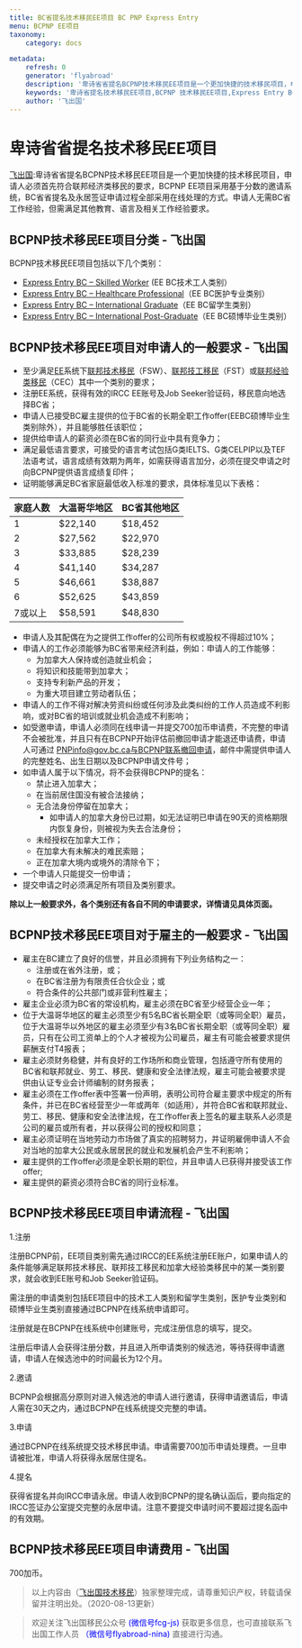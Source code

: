 ```yaml
---
title: BC省提名技术移民EE项目 BC PNP Express Entry
menu: BCPNP EE项目
taxonomy:
    category: docs

metadata:
    refresh: 0
    generator: 'flyabroad'
    description: '卑诗省省提名BCPNP技术移民EE项目是一个更加快捷的技术移民项目，申请人必须首先符合联邦经济类移民的要求，BCPNP EE项目采用基于分数的邀请系统，BC省省提名及永居签证申请过程全部采用在线处理的方式。申请人无需BC省工作经验，但需满足其他教育、语言及相关工作经验要求。'
    keywords: '卑诗省提名技术移民EE项目,BCPNP 技术移民EE项目,Express Entry BC'
    author: '飞出国'
---
```

# 卑诗省省提名技术移民EE项目

[飞出国](/home):卑诗省省提名BCPNP技术移民EE项目是一个更加快捷的技术移民项目，申请人必须首先符合联邦经济类移民的要求，BCPNP EE项目采用基于分数的邀请系统，BC省省提名及永居签证申请过程全部采用在线处理的方式。申请人无需BC省工作经验，但需满足其他教育、语言及相关工作经验要求。

## BCPNP技术移民EE项目分类 - 飞出国

BCPNP技术移民EE项目包括以下几个类别：

* [Express Entry BC – Skilled Worker](/bc/BCPNP-EE/EEBC-Skilled-Worker) (EE BC技术工人类别）
* [Express Entry BC – Healthcare Professional](/bc/BCPNP-EE/EEBC-Health-Care-Professional)（EE BC医护专业类别）
* [Express Entry BC – International Graduate](/bc/BCPNP-EE/EEBC-International-Graduate)（EE BC留学生类别）
* [Express Entry BC – International Post-Graduate](/bc/BCPNP-EE/EEBC-International-Post-Graduate)（EE BC硕博毕业生类别）

## BCPNP技术移民EE项目对申请人的一般要求 - 飞出国

* 至少满足[EE](/ca/ee)系统下[联邦技术移民](/ee/fsw)（FSW）、[联邦技工移民](/ee/fst)（FST）或[联邦经验类移民](/ee/cec)（CEC）其中一个类别的要求；
* 注册EE系统，获得有效的IRCC EE账号及Job Seeker验证码，移民意向地选择BC省；
* 申请人已接受BC雇主提供的位于BC省的长期全职工作offer(EEBC硕博毕业生类别除外），并且能够胜任该职位；
* 提供给申请人的薪资必须在BC省的同行业中具有竞争力；
* 满足最低语言要求，可接受的语言考试包括G类IELTS、G类CELPIP以及TEF法语考试，语言成绩有效期为两年，如需获得语言加分，必须在提交申请之时向BCPNP提供语言成绩复印件；
* 证明能够满足BC省家庭最低收入标准的要求，具体标准见以下表格：

家庭人数 | 大温哥华地区 | BC省其他地区
------- | ------- | -------
1 | $22,140 | $18,452
2 | $27,562 | $22,970
3 | $33,885 | $28,239
4 | $41,140 | $34,287
5 | $46,661 | $38,887
6 | $52,625 | $43,859
7或以上 | $58,591 | $48,830

* 申请人及其配偶在为之提供工作offer的公司所有权或股权不得超过10%；
* 申请人的工作必须能够为BC省带来经济利益，例如：申请人的工作能够：
    * 为加拿大人保持或创造就业机会；
    * 将知识和技能带到加拿大；
    * 支持专利新产品的开发；
    * 为重大项目建立劳动者队伍；
* 申请人的工作不得对解决劳资纠纷或任何涉及此类纠纷的工作人员造成不利影响，或对BC省的培训或就业机会造成不利影响；
* 如受邀申请，申请人必须同在线申请一并提交700加币申请费，不完整的申请不会被批准，并且只有在BCPNP开始评估前撤回申请才能退还申请费，申请人可通过 PNPinfo@gov.bc.ca与BCPNP联系撤回申请，邮件中需提供申请人的完整姓名、出生日期以及BCPNP申请文件号；
* 如申请人属于以下情况，将不会获得BCPNP的提名：
    * 禁止进入加拿大；
    * 在当前居住国没有被合法接纳；
    * 无合法身份停留在加拿大；
        * 如申请人的加拿大身份已过期，如无法证明已申请在90天的资格期限内恢复身份，则被视为失去合法身份；
    * 未经授权在加拿大工作；
    * 在加拿大有未解决的难民索赔；
    * 正在加拿大境内或境外的清除令下；
* 一个申请人只能提交一份申请；
* 提交申请之时必须满足所有项目及类别要求。

**除以上一般要求外，各个类别还有各自不同的申请要求，详情请见具体页面。**

## BCPNP技术移民EE项目对于雇主的一般要求 - 飞出国

* 雇主在BC建立了良好的信誉，并且必须拥有下列业务结构之一：
    * 注册或在省外注册，或；
    * 在BC省注册为有限责任合伙企业；或
    * 符合条件的公共部门或非营利性雇主；
* 雇主企业必须为BC省的常设机构，雇主必须在BC省至少经营企业一年；
* 位于大温哥华地区的雇主必须至少有5名BC省长期全职（或等同全职）雇员，位于大温哥华以外地区的雇主必须至少有3名BC省长期全职（或等同全职）雇员，只有在公司工资单上的个人才被视为公司雇员，雇主有可能会被要求提供薪酬支付T4报表；
* 雇主必须财务稳健，并有良好的工作场所和商业管理，包括遵守所有使用的BC省和联邦就业、劳工、移民、健康和安全法律法规，雇主可能会被要求提供由认证专业会计师编制的财务报表；
* 雇主必须在工作offer表中签署一份声明，表明公司符合雇主要求中规定的所有条件，并已在BC省经营至少一年或两年（如适用），并符合BC省和联邦就业、劳工、移民、健康和安全法律法规，在工作offer表上签名的雇主联系人必须是公司的雇员或所有者，并以获得公司的授权和同意；
* 雇主必须证明在当地劳动力市场做了真实的招聘努力，并证明雇佣申请人不会对当地的加拿大公民或永居居民的就业和发展机会产生不利影响；
* 雇主提供的工作offer必须是全职长期的职位，并且申请人已获得并接受该工作offer;
* 雇主提供的薪资必须符合BC省的同行业标准。

## BCPNP技术移民EE项目申请流程 - 飞出国

1.注册

注册BCPNP前，EE项目类别需先通过IRCC的EE系统注册EE账户，如果申请人的条件能够满足联邦技术移民、联邦技工移民和加拿大经验类移民中的某一类别要求，就会收到EE账号和Job Seeker验证码。

需注册的申请类别包括EE项目中的技术工人类别和留学生类别，医护专业类别和硕博毕业生类别直接通过BCPNP在线系统申请即可。

注册就是在BCPNP在线系统中创建账号，完成注册信息的填写，提交。

注册后申请人会获得注册分数，并且进入所申请类别的候选池，等待获得申请邀请，申请人在候选池中的时间最长为12个月。

2.邀请

BCPNP会根据高分原则对进入候选池的申请人进行邀请，获得申请邀请后，申请人需在30天之内，通过BCPNP在线系统提交完整的申请。

3.申请

通过BCPNP在线系统提交技术移民申请。申请需要700加币申请处理费。一旦申请被批准，申请人将获得永居居住提名。

4.提名

获得省提名并向IRCC申请永居。申请人收到BCPNP的提名确认函后，要向指定的IRCC签证办公室提交完整的永居申请。注意不要提交申请时间不要超过提名函中的有效期。

## BCPNP技术移民EE项目申请费用 - 飞出国

700加币。

> 以上内容由（[飞出国技术移民](http://js.flyabroad.com.hk)）独家整理完成，请尊重知识产权，转载请保留并注明出处。（2020-08-13更新）

> 欢迎关注飞出国移民公众号 <font color=Blue>(微信号fcg-js)</font> 获取更多信息，也可直接联系飞出国工作人员 <font color=Blue>（微信号flyabroad-nina)</font> 直接进行沟通。
